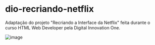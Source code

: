 # dio-recriando-netflix
Adaptação do projeto "Recriando a Interface da Netflix" feita durante o curso HTML Web Developer pela Digital Innovation One.

![image](https://user-images.githubusercontent.com/86732411/125875523-fe337c01-b4f1-46f4-aa15-b523663aa7c0.png)
